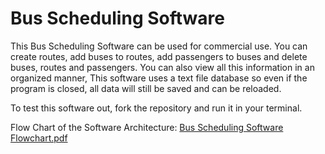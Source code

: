 # Bus Scheduling Software

This Bus Scheduling Software can be used for commercial use. You can create routes, add buses to routes, add passengers to buses and delete buses, routes and passengers. You can also view all this information in an organized manner, This software uses a text file database so even if the program is closed, all data will still be saved and can be reloaded.

To test this software out, fork the repository and run it in your terminal.

Flow Chart of the Software Architecture: 
[Bus Scheduling Software Flowchart.pdf](https://github.com/fkhan613/Bus-Scheduling-Software/files/10475310/Bus.Scheduling.Software.Flowchart.pdf)

